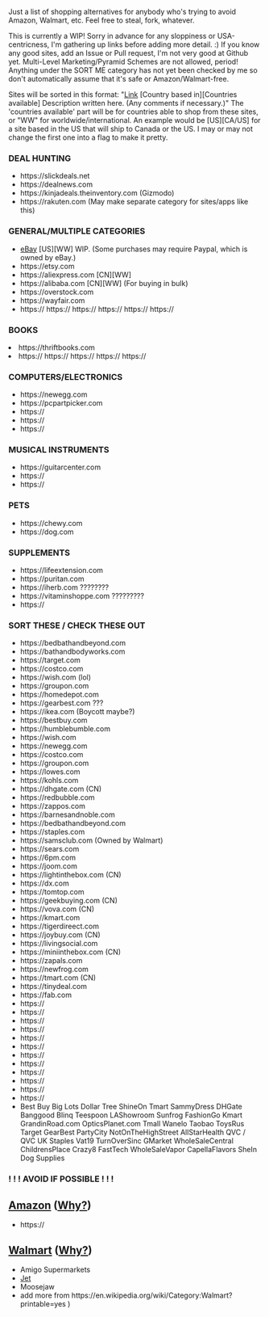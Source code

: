 <p>Just a list of shopping alternatives for anybody who's trying to avoid Amazon, Walmart, etc. Feel free to steal, fork, whatever.</p>

<p>This is currently a WIP! Sorry in advance for any sloppiness or USA-centricness, I'm gathering up links before adding more detail. :) If you know any good sites, add an Issue or Pull request, I'm not very good at Github yet. Multi-Level Marketing/Pyramid Schemes are not allowed, period! Anything under the SORT ME category has not yet been checked by me so don't automatically assume that it's safe or Amazon/Walmart-free.</p>

<p>Sites will be sorted in this format: "<a href="#">Link</a> [Country based in][Countries available] Description written here. (Any comments if necessary.)" The 'countries available' part will be for countries able to shop from these sites, or "WW" for worldwide/international. An example would be [US][CA/US] for a site based in the US that will ship to Canada or the US. I may or may not change the first one into a flag to make it pretty.</p>

<h3>DEAL HUNTING</h3><ul>
<li>https://slickdeals.net</li>
<li>https://dealnews.com</li>
<li>https://kinjadeals.theinventory.com (Gizmodo)</li>
<li>https://rakuten.com (May make separate category for sites/apps like this)</li>
</ul>

<h3>GENERAL/MULTIPLE CATEGORIES</h3><ul>
<li><a href="https://ebay.com">eBay</a> [US][WW] WIP. (Some purchases may require Paypal, which is owned by eBay.)</li>
<li>https://etsy.com</li>
<li>https://aliexpress.com [CN][WW]</li>
<li>https://alibaba.com [CN][WW] (For buying in bulk)</li>
<li>https://overstock.com</li>
<li>https://wayfair.com</li>
<li>https://
https://
https://
https://
https://
https://</li>
</ul>

<h3>BOOKS</h3>
<li>https://thriftbooks.com</li>
<li>https://
https://
https://
https://
https://</li>
</ul>

<h3>COMPUTERS/ELECTRONICS</h3><ul>
<li>https://newegg.com</li>
<li>https://pcpartpicker.com</li>
<li>https://</li>
<li>https://</li>
<li>https://</li>
</ul>

<h3>MUSICAL INSTRUMENTS</h3><ul>
<li>https://guitarcenter.com</li>
<li>https://</li>
<li>https://</li>
</ul>

<h3>PETS</h3><ul>
<li>https://chewy.com</li>
<li>https://dog.com</li>
</ul>

<h3>SUPPLEMENTS</h3><ul>
<li>https://lifeextension.com</li>
<li>https://puritan.com</li>
<li>https://iherb.com ????????</li>
<li>https://vitaminshoppe.com ?????????</li>
<li>https://</li>
</ul>

<h3>SORT THESE / CHECK THESE OUT</h3><ul>
<li>https://bedbathandbeyond.com</li>
<li>https://bathandbodyworks.com</li>
<li>https://target.com</li>
<li>https://costco.com</li>
<li>https://wish.com (lol)</li>
<li>https://groupon.com</li>
<li>https://homedepot.com</li>
<li>https://gearbest.com ???</li>
<li>https://ikea.com (Boycott maybe?)</li>
<li>https://bestbuy.com</li>
<li>https://humblebumble.com</li>
<li>https://wish.com</li>
<li>https://newegg.com</li>
<li>https://costco.com</li>
<li>https://groupon.com</li>
<li>https://lowes.com</li>
<li>https://kohls.com</li>
<li>https://dhgate.com (CN)</li>
<li>https://redbubble.com</li>
<li>https://zappos.com</li>
<li>https://barnesandnoble.com</li>
<li>https://bedbathandbeyond.com</li>
<li>https://staples.com</li>
<li>https://samsclub.com (Owned by Walmart)</li>
<li>https://sears.com</li>
<li>https://6pm.com</li>
<li>https://joom.com</li>
<li>https://lightinthebox.com (CN)</li>
<li>https://dx.com</li>
<li>https://tomtop.com</li>
<li>https://geekbuying.com (CN)</li>
<li>https://vova.com (CN)</li>
<li>https://kmart.com</li>
<li>https://tigerdireect.com</li>
<li>https://joybuy.com (CN)</li>
<li>https://livingsocial.com</li>
<li>https://miniinthebox.com (CN)</li>
<li>https://zapals.com</li>
<li>https://newfrog.com</li>
<li>https://tmart.com (CN)</li>
<li>https://tinydeal.com</li>
<li>https://fab.com</li>
<li>https://</li>
<li>https://</li>
<li>https://</li>
<li>https://</li>
<li>https://</li>
<li>https://</li>
<li>https://</li>
<li>https://</li>
<li>https://</li>
<li>https://</li>
<li>https://</li>
<li>https://</li>
<li>Best Buy
Big Lots
Dollar Tree
ShineOn
Tmart
SammyDress
DHGate
Banggood
Blinq
Teespoon
LAShowroom
Sunfrog
FashionGo
Kmart
GrandinRoad.com
OpticsPlanet.com
Tmall
Wanelo
Taobao
ToysRus
Target
GearBest
PartyCity
NotOnTheHighStreet
AllStarHealth
QVC / QVC UK
Staples
Vat19
TurnOverSinc
GMarket
WholeSaleCentral
ChildrensPlace
Crazy8
FastTech
WholeSaleVapor
CapellaFlavors
SheIn
Dog Supplies</li>
</ul>

<h3>! ! ! AVOID IF POSSIBLE ! ! !</h3>

<h2><a href="https://amazon.com">Amazon</a> (<a href="https://en.wikipedia.org/wiki/Criticism_of_Amazon">Why?</a>)</h2><ul>
<li>https://</li>
</ul>

<h2><a href="https://walmart.com">Walmart</a> (<a href="https://en.wikipedia.org/wiki/Criticism_of_Walmart">Why?</a>)</h2><ul>
<li>Amigo Supermarkets</li>
<li><a href="https://jet.com">Jet</a></li>
<li>Moosejaw</li>
<li>add more from https://en.wikipedia.org/wiki/Category:Walmart?printable=yes )</li>
</ul>
